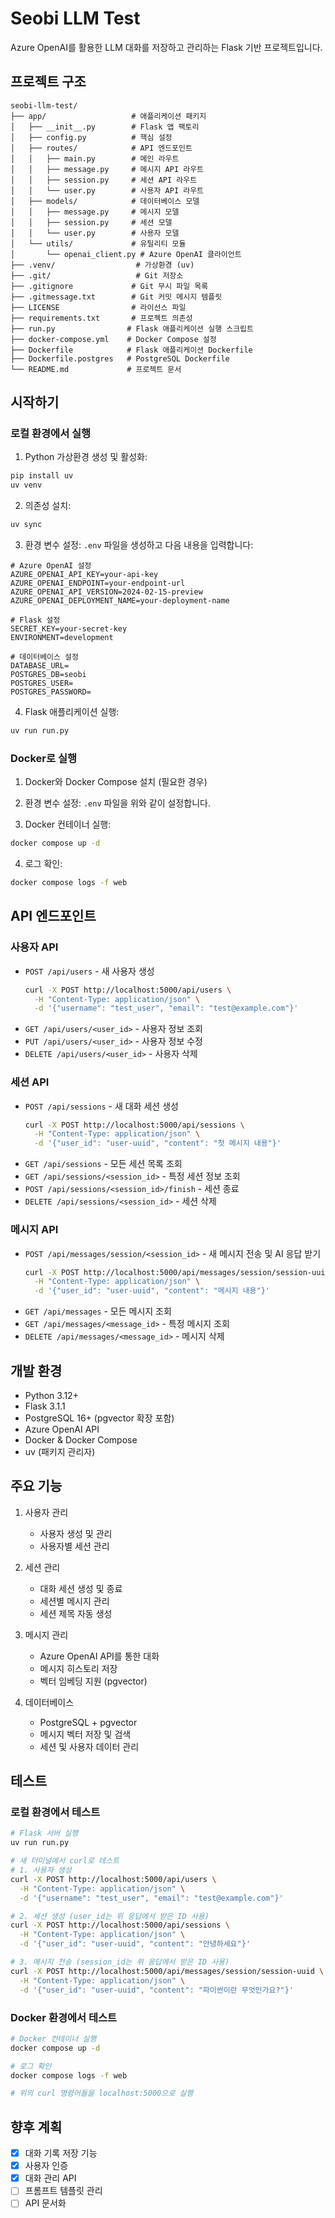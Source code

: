 # Seobi LLM Test

Azure OpenAI를 활용한 LLM 대화를 저장하고 관리하는 Flask 기반 프로젝트입니다.

## 프로젝트 구조

```
seobi-llm-test/
├── app/                   # 애플리케이션 패키지
│   ├── __init__.py        # Flask 앱 팩토리
│   ├── config.py          # 핵심 설정
│   ├── routes/            # API 엔드포인트
│   │   ├── main.py        # 메인 라우트
│   │   ├── message.py     # 메시지 API 라우트
│   │   ├── session.py     # 세션 API 라우트
│   │   └── user.py        # 사용자 API 라우트
│   ├── models/            # 데이터베이스 모델
│   │   ├── message.py     # 메시지 모델
│   │   ├── session.py     # 세션 모델
│   │   └── user.py        # 사용자 모델
│   └── utils/             # 유틸리티 모듈
│       └── openai_client.py # Azure OpenAI 클라이언트
├── .venv/                  # 가상환경 (uv)
├── .git/                   # Git 저장소
├── .gitignore             # Git 무시 파일 목록
├── .gitmessage.txt        # Git 커밋 메시지 템플릿
├── LICENSE                # 라이선스 파일
├── requirements.txt       # 프로젝트 의존성
├── run.py                # Flask 애플리케이션 실행 스크립트
├── docker-compose.yml    # Docker Compose 설정
├── Dockerfile            # Flask 애플리케이션 Dockerfile
├── Dockerfile.postgres   # PostgreSQL Dockerfile
└── README.md             # 프로젝트 문서
```

## 시작하기

### 로컬 환경에서 실행

1. Python 가상환경 생성 및 활성화:
```bash
pip install uv
uv venv
```

2. 의존성 설치:
```bash
uv sync
```

3. 환경 변수 설정:
`.env` 파일을 생성하고 다음 내용을 입력합니다:
```env
# Azure OpenAI 설정
AZURE_OPENAI_API_KEY=your-api-key
AZURE_OPENAI_ENDPOINT=your-endpoint-url
AZURE_OPENAI_API_VERSION=2024-02-15-preview
AZURE_OPENAI_DEPLOYMENT_NAME=your-deployment-name

# Flask 설정
SECRET_KEY=your-secret-key
ENVIRONMENT=development

# 데이터베이스 설정
DATABASE_URL=
POSTGRES_DB=seobi
POSTGRES_USER=
POSTGRES_PASSWORD=
```

4. Flask 애플리케이션 실행:
```bash
uv run run.py
```

### Docker로 실행

1. Docker와 Docker Compose 설치 (필요한 경우)

2. 환경 변수 설정:
`.env` 파일을 위와 같이 설정합니다.

3. Docker 컨테이너 실행:
```bash
docker compose up -d
```

4. 로그 확인:
```bash
docker compose logs -f web
```

## API 엔드포인트

### 사용자 API
- `POST /api/users` - 새 사용자 생성
  ```bash
  curl -X POST http://localhost:5000/api/users \
    -H "Content-Type: application/json" \
    -d '{"username": "test_user", "email": "test@example.com"}'
  ```
- `GET /api/users/<user_id>` - 사용자 정보 조회
- `PUT /api/users/<user_id>` - 사용자 정보 수정
- `DELETE /api/users/<user_id>` - 사용자 삭제

### 세션 API
- `POST /api/sessions` - 새 대화 세션 생성
  ```bash
  curl -X POST http://localhost:5000/api/sessions \
    -H "Content-Type: application/json" \
    -d '{"user_id": "user-uuid", "content": "첫 메시지 내용"}'
  ```
- `GET /api/sessions` - 모든 세션 목록 조회
- `GET /api/sessions/<session_id>` - 특정 세션 정보 조회
- `POST /api/sessions/<session_id>/finish` - 세션 종료
- `DELETE /api/sessions/<session_id>` - 세션 삭제

### 메시지 API
- `POST /api/messages/session/<session_id>` - 새 메시지 전송 및 AI 응답 받기
  ```bash
  curl -X POST http://localhost:5000/api/messages/session/session-uuid \
    -H "Content-Type: application/json" \
    -d '{"user_id": "user-uuid", "content": "메시지 내용"}'
  ```
- `GET /api/messages` - 모든 메시지 조회
- `GET /api/messages/<message_id>` - 특정 메시지 조회
- `DELETE /api/messages/<message_id>` - 메시지 삭제

## 개발 환경

- Python 3.12+
- Flask 3.1.1
- PostgreSQL 16+ (pgvector 확장 포함)
- Azure OpenAI API
- Docker & Docker Compose
- uv (패키지 관리자)

## 주요 기능

1. 사용자 관리
   - 사용자 생성 및 관리
   - 사용자별 세션 관리

2. 세션 관리
   - 대화 세션 생성 및 종료
   - 세션별 메시지 관리
   - 세션 제목 자동 생성

3. 메시지 관리
   - Azure OpenAI API를 통한 대화
   - 메시지 히스토리 저장
   - 벡터 임베딩 지원 (pgvector)

4. 데이터베이스
   - PostgreSQL + pgvector
   - 메시지 벡터 저장 및 검색
   - 세션 및 사용자 데이터 관리

## 테스트

### 로컬 환경에서 테스트
```bash
# Flask 서버 실행
uv run run.py

# 새 터미널에서 curl로 테스트
# 1. 사용자 생성
curl -X POST http://localhost:5000/api/users \
  -H "Content-Type: application/json" \
  -d '{"username": "test_user", "email": "test@example.com"}'

# 2. 세션 생성 (user_id는 위 응답에서 받은 ID 사용)
curl -X POST http://localhost:5000/api/sessions \
  -H "Content-Type: application/json" \
  -d '{"user_id": "user-uuid", "content": "안녕하세요"}'

# 3. 메시지 전송 (session_id는 위 응답에서 받은 ID 사용)
curl -X POST http://localhost:5000/api/messages/session/session-uuid \
  -H "Content-Type: application/json" \
  -d '{"user_id": "user-uuid", "content": "파이썬이란 무엇인가요?"}'
```

### Docker 환경에서 테스트
```bash
# Docker 컨테이너 실행
docker compose up -d

# 로그 확인
docker compose logs -f web

# 위의 curl 명령어들을 localhost:5000으로 실행
```

## 향후 계획

- [x] 대화 기록 저장 기능
- [x] 사용자 인증
- [x] 대화 관리 API
- [ ] 프롬프트 템플릿 관리
- [ ] API 문서화